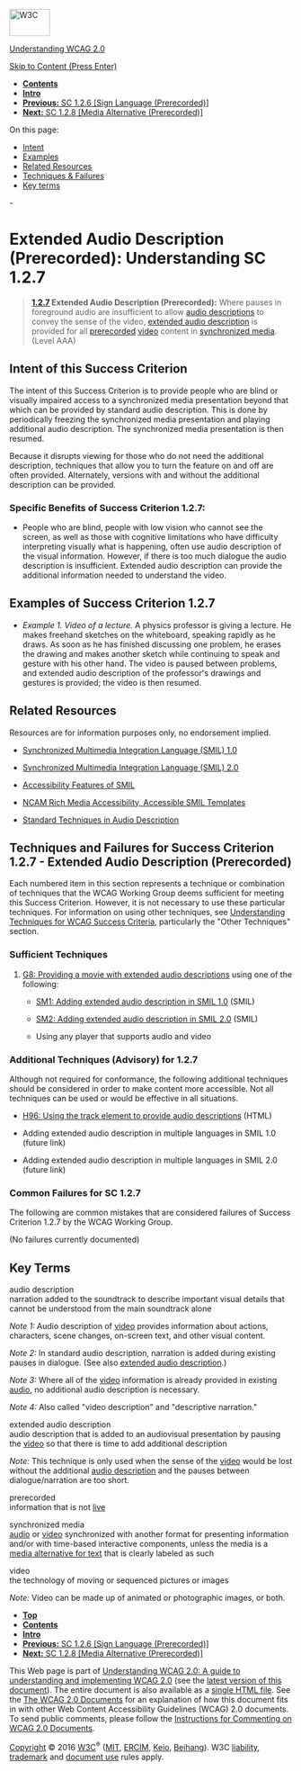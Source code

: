 [<img src="https://www.w3.org/StyleSheets/TR/2016/logos/W3C" alt="W3C" width="72" height="48" />](http://www.w3.org/)

[Understanding WCAG 2.0](Overview.html)

[Skip to Content (Press Enter)](#maincontent)

<span id="top"></span>

-   **[Contents](Overview.html#contents "Table of Contents")**
-   **[Intro](intro.html "Introduction to Understanding WCAG 2.0")**
-   [**Previous:** SC 1.2.6 \[Sign Language (Prerecorded)\]](media-equiv-sign.html "Understanding SC  1.2.6 [Sign Language (Prerecorded)]")
-   [**Next:** SC 1.2.8 \[Media Alternative (Prerecorded)\]](media-equiv-text-doc.html "Understanding SC  1.2.8 [Media Alternative (Prerecorded)]")

On this page:

-   [Intent](#media-equiv-extended-ad-intent-head)
-   [Examples](#media-equiv-extended-ad-examples-head)
-   [Related Resources](#media-equiv-extended-ad-resources-head)
-   [Techniques & Failures](#media-equiv-extended-ad-techniques-head)
-   [Key terms](#key-terms)

<span id="maincontent">-</span>

<span id="media-equiv-extended-ad"></span> **Extended Audio Description (Prerecorded)**<span class="screenreader">:</span> Understanding SC 1.2.7
=================================================================================================================================================

> **[1.2.7](http://www.w3.org/TR/2008/REC-WCAG20-20081211/#media-equiv-extended-ad) Extended Audio Description (Prerecorded):** Where pauses in foreground audio are insufficient to allow <a href="#audiodescdef" class="termref">audio descriptions</a> to convey the sense of the video, <a href="#extended-addef" class="termref">extended audio description</a> is provided for all <a href="#prerecordeddef" class="termref">prerecorded</a> <a href="#videodef" class="termref">video</a> content in <a href="#synchronizedmediadef" class="termref">synchronized media</a>. (Level AAA)

Intent of this Success Criterion
--------------------------------

The intent of this Success Criterion is to provide people who are blind or visually impaired access to a synchronized media presentation beyond that which can be provided by standard audio description. This is done by periodically freezing the synchronized media presentation and playing additional audio description. The synchronized media presentation is then resumed.

Because it disrupts viewing for those who do not need the additional description, techniques that allow you to turn the feature on and off are often provided. Alternately, versions with and without the additional description can be provided.

### Specific Benefits of Success Criterion 1.2.7:

-   People who are blind, people with low vision who cannot see the screen, as well as those with cognitive limitations who have difficulty interpreting visually what is happening, often use audio description of the visual information. However, if there is too much dialogue the audio description is insufficient. Extended audio description can provide the additional information needed to understand the video.

Examples of Success Criterion 1.2.7
-----------------------------------

-   *Example 1. Video of a lecture.* A physics professor is giving a lecture. He makes freehand sketches on the whiteboard, speaking rapidly as he draws. As soon as he has finished discussing one problem, he erases the drawing and makes another sketch while continuing to speak and gesture with his other hand. The video is paused between problems, and extended audio description of the professor's drawings and gestures is provided; the video is then resumed.

Related Resources
-----------------

Resources are for information purposes only, no endorsement implied.

-   [Synchronized Multimedia Integration Language (SMIL) 1.0](http://www.w3.org/TR/REC-smil/)

-   [Synchronized Multimedia Integration Language (SMIL) 2.0](http://www.w3.org/TR/SMIL/)

-   [Accessibility Features of SMIL](http://www.w3.org/TR/SMIL-access/)

-   [NCAM Rich Media Accessibility, Accessible SMIL Templates](http://ncam.wgbh.org/invent_build/web_multimedia/accessible-digital-media-guide/guideline-h-multimedia#techH12)

-   [Standard Techniques in Audio Description](http://joeclark.org/access/description/ad-principles.html)

Techniques and Failures for Success Criterion 1.2.7 - Extended Audio Description (Prerecorded)
----------------------------------------------------------------------------------------------

Each numbered item in this section represents a technique or combination of techniques that the WCAG Working Group deems sufficient for meeting this Success Criterion. However, it is not necessary to use these particular techniques. For information on using other techniques, see [Understanding Techniques for WCAG Success Criteria](http://www.w3.org/TR/2016/NOTE-UNDERSTANDING-WCAG20-20161007/understanding-techniques.html), particularly the "Other Techniques" section.

### Sufficient Techniques

1.  <a href="http://www.w3.org/TR/2016/NOTE-WCAG20-TECHS-20161007/G8" class="tech-ref">G8: Providing a movie with extended audio descriptions</a> using one of the following:

    -   <a href="http://www.w3.org/TR/2016/NOTE-WCAG20-TECHS-20161007/SM1" class="tech-ref">SM1: Adding extended audio description in SMIL 1.0</a> (SMIL)

    -   <a href="http://www.w3.org/TR/2016/NOTE-WCAG20-TECHS-20161007/SM2" class="tech-ref">SM2: Adding extended audio description in SMIL 2.0</a> (SMIL)

    -   Using any player that supports audio and video

### Additional Techniques (Advisory) for 1.2.7

Although not required for conformance, the following additional techniques should be considered in order to make content more accessible. Not all techniques can be used or would be effective in all situations.

-   <a href="http://www.w3.org/TR/2016/NOTE-WCAG20-TECHS-20161007/H96" class="tech-ref">H96: Using the track element to provide audio descriptions</a> (HTML)

-   Adding extended audio description in multiple languages in SMIL 1.0 (future link)

-   Adding extended audio description in multiple languages in SMIL 2.0 (future link)

### Common Failures for SC 1.2.7

The following are common mistakes that are considered failures of Success Criterion 1.2.7 by the WCAG Working Group.

(No failures currently documented)

Key Terms
---------

 <span id="audiodescdef"></span> audio description  
narration added to the soundtrack to describe important visual details that cannot be understood from the main soundtrack alone

*Note 1:* Audio description of <a href="http://www.w3.org/TR/2008/REC-WCAG20-20081211/#videodef" class="termref">video</a> provides information about actions, characters, scene changes, on-screen text, and other visual content.

*Note 2:* In standard audio description, narration is added during existing pauses in dialogue. (See also <a href="http://www.w3.org/TR/2008/REC-WCAG20-20081211/#extended-addef" class="termref">extended audio description</a>.)

*Note 3:* Where all of the <a href="http://www.w3.org/TR/2008/REC-WCAG20-20081211/#videodef" class="termref">video</a> information is already provided in existing <a href="http://www.w3.org/TR/2008/REC-WCAG20-20081211/#audiodef" class="termref">audio</a>, no additional audio description is necessary.

*Note 4:* Also called "video description" and "descriptive narration."

 <span id="extended-addef"></span> extended audio description  
audio description that is added to an audiovisual presentation by pausing the <a href="http://www.w3.org/TR/2008/REC-WCAG20-20081211/#videodef" class="termref">video</a> so that there is time to add additional description

*Note:* This technique is only used when the sense of the <a href="http://www.w3.org/TR/2008/REC-WCAG20-20081211/#videodef" class="termref">video</a> would be lost without the additional <a href="http://www.w3.org/TR/2008/REC-WCAG20-20081211/#audiodescdef" class="termref">audio description</a> and the pauses between dialogue/narration are too short.

 <span id="prerecordeddef"></span> prerecorded  
information that is not <a href="http://www.w3.org/TR/2008/REC-WCAG20-20081211/#livedef" class="termref">live</a>

 <span id="synchronizedmediadef"></span> synchronized media  
<a href="http://www.w3.org/TR/2008/REC-WCAG20-20081211/#audiodef" class="termref">audio</a> or <a href="http://www.w3.org/TR/2008/REC-WCAG20-20081211/#videodef" class="termref">video</a> synchronized with another format for presenting information and/or with time-based interactive components, unless the media is a <a href="http://www.w3.org/TR/2008/REC-WCAG20-20081211/#multimedia-alt-textdef" class="termref">media alternative for text</a> that is clearly labeled as such

 <span id="videodef"></span> video  
the technology of moving or sequenced pictures or images

*Note:* Video can be made up of animated or photographic images, or both.

-   **[Top](#top)**
-   **[Contents](Overview.html#contents "Table of Contents")**
-   **[Intro](intro.html "Introduction to Understanding WCAG 2.0")**
-   [**Previous:** SC 1.2.6 \[Sign Language (Prerecorded)\]](media-equiv-sign.html "Understanding SC  1.2.6 [Sign Language (Prerecorded)]")
-   [**Next:** SC 1.2.8 \[Media Alternative (Prerecorded)\]](media-equiv-text-doc.html "Understanding SC  1.2.8 [Media Alternative (Prerecorded)]")

This Web page is part of [Understanding WCAG 2.0: A guide to understanding and implementing WCAG 2.0](Overview.html) (see the [latest version of this document](http://www.w3.org/TR/UNDERSTANDING-WCAG20/media-equiv-extended-ad.html)). The entire document is also available as a [single HTML file](complete.html). See the [The WCAG 2.0 Documents](http://www.w3.org/WAI/intro/wcag20) for an explanation of how this document fits in with other Web Content Accessibility Guidelines (WCAG) 2.0 documents. To send public comments, please follow the [Instructions for Commenting on WCAG 2.0 Documents](http://www.w3.org/WAI/WCAG20/comments/).

[Copyright](http://www.w3.org/Consortium/Legal/ipr-notice#Copyright) © 2016 [W3C](http://www.w3.org/)<sup>®</sup> ([MIT](http://www.csail.mit.edu/), [ERCIM](http://www.ercim.eu/), [Keio](http://www.keio.ac.jp/), [Beihang](http://ev.buaa.edu.cn/)). W3C [liability](http://www.w3.org/Consortium/Legal/ipr-notice#Legal_Disclaimer), [trademark](http://www.w3.org/Consortium/Legal/ipr-notice#W3C_Trademarks) and [document use](http://www.w3.org/Consortium/Legal/copyright-documents) rules apply.
